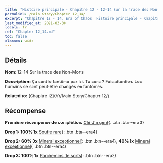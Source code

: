 ```yaml
---
title: "Histoire principale - Chapitre 12 - 12-14 Sur la trace des Non-Morts"
permalink: /Main Story/Chapter 12_14/
excerpt: "Chapitre 12 - 14. Era of Chaos  Histoire principale - Chapitre 12_14. 12-14 Sur la trace des Non-Morts"
last_modified_at: 2021-03-30
locale: fr
ref: "Chapter 12_14.md"
toc: false
classes: wide
---
```


## Détails

 **Nom:** 12-14 Sur la trace des Non-Morts

 **Description:** Ça sent le fantôme par ici. Tu sens ? Fais attention. Les humains se sont peut-être changés en fantômes.

 **Related to:** [Chapitre 12](/fr/Main Story/Chapter 12/)

## Récompense

 **Première récompense de complétion:** [Clé d'argent](/fr/Items/con_693/){: .btn .btn--era3}

 **Drop 1:** **100% 1x** [Soufre rare](/fr/Items/mat_43/){: .btn .btn--era4}

 **Drop 2:** **60% 0x** [Minerai exceptionnel](/fr/Items/mat_33/){: .btn .btn--era4}, **40% 1x** [Minerai exceptionnel](/fr/Items/mat_33/){: .btn .btn--era4}

 **Drop 3:** **100% 1x** [Parchemins de sorts](/fr/Items/con_694/){: .btn .btn--era3}

